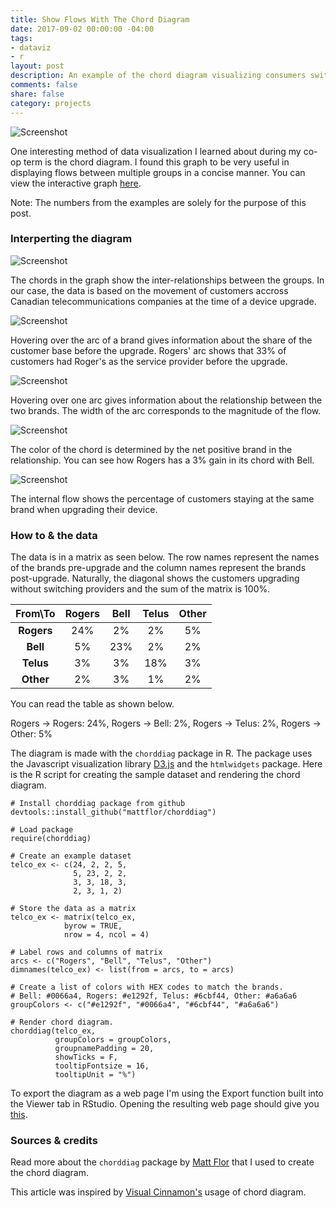 ```yaml
---
title: Show Flows With The Chord Diagram
date: 2017-09-02 00:00:00 -04:00
tags:
- dataviz
- r
layout: post
description: An example of the chord diagram visualizing consumers switching accross Canadian telco brands using d3.js via R.
comments: false
share: false
category: projects
---
```


![Screenshot](http://www.justinsjlee.com/chordiag_wlabels.png "Chord Diagram with Labels")

One interesting method of data visualization I learned about during my co-op term is the chord diagram. I found this graph to be very useful in displaying flows between multiple groups in a concise manner. You can view the interactive graph [here](http://www.justinsjlee.com/telco_ex.html).

Note: The numbers from the examples are solely for the purpose of this post.

### Interperting the diagram

![Screenshot](http://www.justinsjlee.com/chordiag.png "Chord Diagram")

The chords in the graph show the inter-relationships between the groups. In our case, the data is based on the movement of customers accross Canadian telecommunications companies at the time of a device upgrade.

![Screenshot](http://www.justinsjlee.com/chordiag_arc.png "Chord Diagram Arc")

Hovering over the arc of a brand gives information about the share of the customer base before the upgrade. Rogers' arc shows that 33% of customers had Roger's as the service provider before the upgrade.

![Screenshot](http://www.justinsjlee.com/chordiag_chord.png "Chord Diagram Chord Grey")

Hovering over one arc gives information about the relationship between the two brands. The width of the arc corresponds to the magnitude of the flow.

![Screenshot](http://www.justinsjlee.com/chordiag_chordred.png "Chord Diagram Chord Red")

The color of the chord is determined by the net positive brand in the relationship. You can see how Rogers has a 3% gain in its chord with Bell.

![Screenshot](http://www.justinsjlee.com/chordiag_internal.png "Chord Diagram Internal")

The internal flow shows the percentage of customers staying at the same brand when upgrading their device.

### How to & the data

The data is in a matrix as seen below. The row names represent the names of the brands pre-upgrade and the column names represent the brands post-upgrade. Naturally, the diagonal shows the customers upgrading without switching providers and the sum of the matrix is 100%.

| From\To |Rogers | Bell | Telus| Other|
|:-------:|:---:|:----:|:----:|:----:|
|  **Rogers** |  24%  |  2%  |  2%  |  5%  |
|  **Bell**   |  5%   |  23% |  2%  |  2%  |
|  **Telus**  |  3%   |  3%  |  18% |  3%  |
|  **Other**  |  2%   |  3%  |  1%  |  2%  |

You can read the table as shown below.

Rogers → Rogers: 24%, Rogers → Bell: 2%,  Rogers → Telus: 2%,  Rogers → Other: 5%

The diagram is made with the ```chorddiag``` package in R. The package uses the Javascript visualization library [D3.js](http://d3js.org) and the ```htmlwidgets``` package. Here is the R script for creating the sample dataset and rendering the chord diagram.

```
# Install chorddiag package from github
devtools::install_github("mattflor/chorddiag")

# Load package
require(chorddiag)

# Create an example dataset 
telco_ex <- c(24, 2, 2, 5,
              5, 23, 2, 2,
              3, 3, 18, 3,
              2, 3, 1, 2) 

# Store the data as a matrix
telco_ex <- matrix(telco_ex,
            byrow = TRUE,
            nrow = 4, ncol = 4)

# Label rows and columns of matrix
arcs <- c("Rogers", "Bell", "Telus", "Other")
dimnames(telco_ex) <- list(from = arcs, to = arcs)

# Create a list of colors with HEX codes to match the brands.
# Bell: #0066a4, Rogers: #e1292f, Telus: #6cbf44, Other: #a6a6a6
groupColors <- c("#e1292f", "#0066a4", "#6cbf44", "#a6a6a6")

# Render chord diagram. 
chorddiag(telco_ex, 
          groupColors = groupColors, 
          groupnamePadding = 20, 
          showTicks = F, 
          tooltipFontsize = 16, 
          tooltipUnit = "%")
```

To export the diagram as a web page I'm using the Export function built into the Viewer tab in RStudio. Opening the resulting web page should give you [this](http://www.justinsjlee.com/telco_ex.html).

### Sources & credits

Read more about the ```chorddiag``` package by [Matt Flor](https://github.com/mattflor/chorddiag) that I used to create the chord diagram.

This article was inspired by [Visual Cinnamon's](https://www.visualcinnamon.com/2014/12/using-data-storytelling-with-chord.html) usage of chord diagram.



